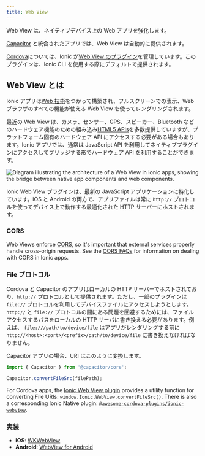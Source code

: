 ```yaml
---
title: Web View
---
```


<head>
  <title>Capacitor Web View for iOS and Android Apps - Ionic Framework</title>
  <meta
    name="description"
    content="What is a Web View? Web Views are a full screen and full-powered web browser. Read to learn more about Capacitor Web View on Ionic Framework apps."
  />
</head>

Web View は、ネイティブデバイス上の Web アプリを強化します。

[Capacitor](../reference/glossary.md#capacitor) と統合されたアプリでは、Web View は自動的に提供されます。

[Cordova](../reference/glossary.md#cordova)については、Ionic が<a href="https://github.com/ionic-team/cordova-plugin-ionic-webview" target="_blank">Web View のプラグイン</a>を管理しています。このプラグインは、Ionic CLI を使用する際にデフォルトで提供されます。

## Web View とは

Ionic アプリは[Web 技術](../reference/glossary.md#web-standards)をつかって構築され、フルスクリーンでの表示、Web ブラウザのすべての機能が使える Web View を使ってレンダリングされます。

最近の Web View は、カメラ、センサー、GPS、スピーカー、Bluetooth などのハードウェア機能のための組み込み<a href="https://whatwebcando.today" target="_blank">HTML5 APIs</a>を多数提供していますが、プラットフォーム固有のハードウェア API にアクセスする必要がある場合もあります。Ionic アプリでは、通常は JavaScript API を利用してネイティブプラグインにアクセスしてブリッジする形でハードウェア API を利用することができます。

![Diagram illustrating the architecture of a Web View in Ionic apps, showing the bridge between native app components and web components.](/img/building/webview-architecture.png 'Web View Architecture Diagram')

Ionic Web View プラグインは、最新の JavaScript アプリケーションに特化しています。iOS と Android の両方で、アプリファイルは常に `http://` プロトコルを使ってデバイス上で動作する最適化された HTTP サーバーにホストされます。

### CORS

Web Views enforce [CORS](../reference/glossary.md#cors), so it's important that external services properly handle cross-origin requests. See the [CORS FAQs](../troubleshooting/cors.md) for information on dealing with CORS in Ionic apps.

### File プロトコル

Cordova と Capacitor のアプリはローカルの HTTP サーバーでホストされており、`http://` プロトコルとして提供されます。ただし、一部のプラグインは `file://` プロトコルを利用してデバイスファイルにアクセスしようとします。`http://` と `file://` プロトコルの間にある問題を回避するためには、ファイルアクセスするパスをローカルの HTTP サーバに書き換える必要があります。例えば、 `file:///path/to/device/file` はアプリがレンダリングする前に `http://<host>:<port>/<prefix>/path/to/device/file` に書き換えなければなりません。

Capacitor アプリの場合、URI はこのように変換します。

```javascript
import { Capacitor } from '@capacitor/core';

Capacitor.convertFileSrc(filePath);
```

For Cordova apps, the [Ionic Web View plugin](https://github.com/ionic-team/cordova-plugin-ionic-webview) provides a utility function for converting File URIs: `window.Ionic.WebView.convertFileSrc()`. There is also a corresponding Ionic Native plugin: [`@awesome-cordova-plugins/ionic-webview`](https://danielsogl.gitbook.io/awesome-cordova-plugins/ionic-webview).

### 実装

- **iOS**: <a href="https://developer.apple.com/documentation/webkit/wkwebview" target="_blank">WKWebView</a>
- **Android**: <a href="https://developer.android.com/reference/android/webkit/WebView" target="_blank">WebView for Android</a>
